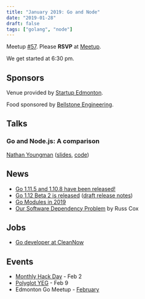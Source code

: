 ```yaml
---
title: "January 2019: Go and Node"
date: "2019-01-28"
draft: false
tags: ["golang", "node"]
---
```

Meetup [#57](https://github.com/edmontongo/presentations/issues/95). Please **RSVP** at [Meetup](https://www.meetup.com/startupedmonton/events/bclwwpyzcblc/).

We get started at 6:30 pm.

## Sponsors

Venue provided by [Startup Edmonton](https://www.startupedmonton.com/).

Food sponsored by [Bellstone Engineering](https://bellstone.ca/).

## Talks

### Go and Node.js: A comparison

[Nathan Youngman](https://github.com/nathany) ([slides](https://speakerdeck.com/nathany/go-and-node-dot-js-a-comparison), [code](https://github.com/edmontongo/presentations/tree/main/2019-01/go-and-node))

## News

- [Go 1.11.5 and 1.10.8 have been released!](https://groups.google.com/forum/#!topic/golang-announce/mVeX35iXuSw)
- [Go 1.12 Beta 2 is released](https://groups.google.com/forum/#!msg/golang-announce/QsjKbyHTaa8/EGP_u0-_EQAJ) ([draft release notes](https://tip.golang.org/doc/go1.12))
- [Go Modules in 2019](https://blog.golang.org/modules2019)
- [Our Software Dependency Problem](https://research.swtch.com/deps) by Russ Cox

## Jobs

- [Go developer at CleanNow](https://cleannow.workable.com/)

## Events

- [Monthly Hack Day](https://www.meetup.com/startupedmonton/events/hmnfpqyzdbdb/) - Feb 2
- [Polyglot YEG](https://polyglotyeg.com/) - Feb 9
- Edmonton Go Meetup - [February](/meetup/2019-02/)
